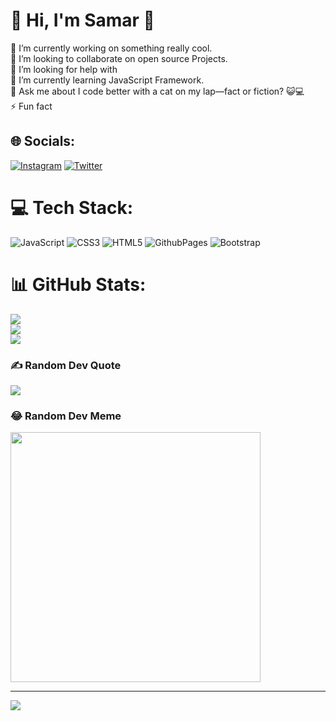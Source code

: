 # 💫 Hi, I'm Samar 👋
🔭 I’m currently working on something really cool.<br>👯 I’m looking to collaborate on open source Projects.<br>🤝 I’m looking for help with<br>🌱 I’m currently learning JavaScript Framework.<br>💬 Ask me about I code better with a cat on my lap—fact or fiction? 😺💻<br>⚡ Fun fact


## 🌐 Socials:
[![Instagram](https://img.shields.io/badge/Instagram-%23E4405F.svg?logo=Instagram&logoColor=white)](https://instagram.com/samsid__) [![Twitter](https://img.shields.io/badge/Twitter-%231DA1F2.svg?logo=Twitter&logoColor=white)](https://twitter.com/samsid__) 

# 💻 Tech Stack:
![JavaScript](https://img.shields.io/badge/javascript-%23323330.svg?style=for-the-badge&logo=javascript&logoColor=%23F7DF1E) ![CSS3](https://img.shields.io/badge/css3-%231572B6.svg?style=for-the-badge&logo=css3&logoColor=white) ![HTML5](https://img.shields.io/badge/html5-%23E34F26.svg?style=for-the-badge&logo=html5&logoColor=white) ![GithubPages](https://img.shields.io/badge/github%20pages-121013?style=for-the-badge&logo=github&logoColor=white) ![Bootstrap](https://img.shields.io/badge/bootstrap-%238511FA.svg?style=for-the-badge&logo=bootstrap&logoColor=white)
# 📊 GitHub Stats:
![](https://github-readme-stats.vercel.app/api?username=samarsiddiqui&theme=dark&hide_border=false&include_all_commits=true&count_private=true)<br/>
![](https://github-readme-streak-stats.herokuapp.com/?user=samarsiddiqui&theme=dark&hide_border=false)<br/>
![](https://github-readme-stats.vercel.app/api/top-langs/?username=samarsiddiqui&theme=dark&hide_border=false&include_all_commits=true&count_private=true&layout=compact)

### ✍️ Random Dev Quote
![](https://quotes-github-readme.vercel.app/api?type=horizontal&theme=radical)

### 😂 Random Dev Meme
<img src='https://randommeme-five.vercel.app/' style="height: 400px;"/>

---
[![](https://visitcount.itsvg.in/api?id=samarsiddiqui&icon=0&color=0)](https://visitcount.itsvg.in)

<!-- Proudly created with GPRM ( https://gprm.itsvg.in ) -->
